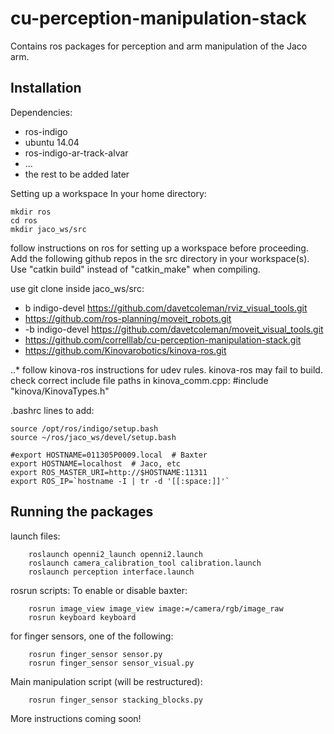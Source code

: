 # cu-perception-manipulation-stack
Contains ros packages for perception and arm manipulation of the Jaco arm. 

## Installation

Dependencies:

+ ros-indigo
+ ubuntu 14.04
+ ros-indigo-ar-track-alvar
+ ...
+ the rest to be added later

Setting up a workspace
In your home directory:
```
mkdir ros
cd ros
mkdir jaco_ws/src
```

follow instructions on ros for setting up a workspace before proceeding. Add the following github repos in the src directory in your workspace(s). Use "catkin build" instead of "catkin_make" when compiling. 

use git clone inside jaco_ws/src:
+ b indigo-devel https://github.com/davetcoleman/rviz_visual_tools.git
+ https://github.com/ros-planning/moveit_robots.git
+ -b indigo-devel https://github.com/davetcoleman/moveit_visual_tools.git
+ https://github.com/correlllab/cu-perception-manipulation-stack.git
+ https://github.com/Kinovarobotics/kinova-ros.git

..* follow kinova-ros instructions for udev rules. kinova-ros may fail to build. check correct include file paths in kinova_comm.cpp: #include "kinova/KinovaTypes.h" 


.bashrc lines to add:
```
source /opt/ros/indigo/setup.bash 
source ~/ros/jaco_ws/devel/setup.bash

#export HOSTNAME=011305P0009.local  # Baxter
export HOSTNAME=localhost  # Jaco, etc
export ROS_MASTER_URI=http://$HOSTNAME:11311
export ROS_IP=`hostname -I | tr -d '[[:space:]]'`
```

## Running the packages
launch files:
```
    roslaunch openni2_launch openni2.launch 
    roslaunch camera_calibration_tool calibration.launch
    roslaunch perception interface.launch
```
rosrun scripts:
To enable or disable baxter:
```
    rosrun image_view image_view image:=/camera/rgb/image_raw
    rosrun keyboard keyboard
```

for finger sensors, one of the following: 
```
    rosrun finger_sensor sensor.py
    rosrun finger_sensor sensor_visual.py
```
Main manipulation script (will be restructured):
```
    rosrun finger_sensor stacking_blocks.py
```

More instructions coming soon!

